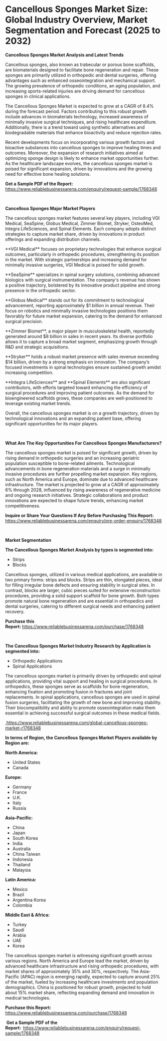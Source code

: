 <p><h1>Cancellous Sponges Market Size: Global Industry Overview, Market Segmentation and Forecast (2025 to 2032)</h1></p><p><strong>Cancellous Sponges Market Analysis and Latest Trends</strong></p>
<p><p>Cancellous sponges, also known as trabecular or porous bone scaffolds, are biomaterials designed to facilitate bone regeneration and repair. These sponges are primarily utilized in orthopedic and dental surgeries, offering advantages such as enhanced osseointegration and mechanical support. The growing prevalence of orthopedic conditions, an aging population, and increasing sports-related injuries are driving demand for cancellous sponges in clinical applications.</p><p>The Cancellous Sponges Market is expected to grow at a CAGR of 8.4% during the forecast period. Factors contributing to this robust growth include advances in biomaterials technology, increased awareness of minimally invasive surgical techniques, and rising healthcare expenditure. Additionally, there is a trend toward using synthetic alternatives and biodegradable materials that enhance bioactivity and reduce rejection rates.</p><p>Recent developments focus on incorporating various growth factors and bioactive substances into cancellous sponges to improve healing times and outcomes. Moreover, the expansion of research initiatives aimed at optimizing sponge design is likely to enhance market opportunities further. As the healthcare landscape evolves, the cancellous sponges market is poised for significant expansion, driven by innovations and the growing need for effective bone healing solutions.</p></p>
<p><strong>Get a Sample PDF of the Report:&nbsp;</strong> <a href="https://www.reliablebusinessarena.com/enquiry/request-sample/1768348?utm_campaign=3064&utm_medium=2&utm_source=Github&utm_content=ia&utm_term=14042025&utm_id=cancellous-sponges">https://www.reliablebusinessarena.com/enquiry/request-sample/1768348</a></p>
<p>&nbsp;</p>
<p><strong>Cancellous Sponges Major Market Players</strong></p>
<p><p>The cancellous sponges market features several key players, including VGI Medical, SeaSpine, Globus Medical, Zimmer Biomet, Stryker, OsteoMed, Integra LifeSciences, and Spinal Elements. Each company adopts distinct strategies to capture market share, driven by innovations in product offerings and expanding distribution channels.</p><p>**VGI Medical** focuses on proprietary technologies that enhance surgical outcomes, particularly in orthopedic procedures, strengthening its position in the market. With strategic partnerships and increasing demand for minimally invasive surgeries, VGI Medical is poised for solid growth.</p><p>**SeaSpine** specializes in spinal surgery solutions, combining advanced biologics with surgical instrumentation. The company's revenue has shown a positive trajectory, bolstered by its innovative product pipeline and strong presence in the orthopedic sector. </p><p>**Globus Medical** stands out for its commitment to technological advancement, reporting approximately $1 billion in annual revenue. Their focus on robotics and minimally invasive technologies positions them favorably for future market expansion, catering to the demand for enhanced surgical precision.</p><p>**Zimmer Biomet**, a major player in musculoskeletal health, reportedly generated around $8 billion in sales in recent years. Its diverse portfolio allows it to capture a broad market segment, emphasizing growth through R&D and strategic acquisitions.</p><p>**Stryker** holds a robust market presence with sales revenue exceeding $14 billion, driven by a strong emphasis on innovation. The company’s focused investments in spinal technologies ensure sustained growth amidst increasing competition.</p><p>**Integra LifeSciences** and **Spinal Elements** are also significant contributors, with efforts targeted toward enhancing the efficiency of surgical procedures and improving patient outcomes. As the demand for bioengineered scaffolds grows, these companies are well-positioned to leverage existing market trends.</p><p>Overall, the cancellous sponges market is on a growth trajectory, driven by technological innovations and an expanding patient base, offering significant opportunities for its major players.</p></p>
<p>&nbsp;</p>
<p><strong>What Are The Key Opportunities For Cancellous Sponges Manufacturers?</strong></p>
<p><p>The cancellous sponges market is poised for significant growth, driven by rising demand in orthopedic surgeries and an increasing geriatric population susceptible to bone-related ailments. Technological advancements in bone regeneration materials and a surge in minimally invasive procedures are further propelling market expansion. Key regions, such as North America and Europe, dominate due to advanced healthcare infrastructure. The market is projected to grow at a CAGR of approximately 6% through 2028, influenced by rising awareness of regenerative medicine and ongoing research initiatives. Strategic collaborations and product innovations are expected to shape future trends, enhancing market competitiveness.</p></p>
<p><strong>Inquire or Share Your Questions If Any Before Purchasing This Report:</strong> <a href="https://www.reliablebusinessarena.com/enquiry/pre-order-enquiry/1768348?utm_campaign=3064&utm_medium=2&utm_source=Github&utm_content=ia&utm_term=14042025&utm_id=cancellous-sponges">https://www.reliablebusinessarena.com/enquiry/pre-order-enquiry/1768348</a></p>
<p>&nbsp;</p>
<p><strong>Market Segmentation</strong></p>
<p><strong>The Cancellous Sponges Market Analysis by types is segmented into:</strong></p>
<p><ul><li>Strips</li><li>Blocks</li></ul></p>
<p><p>Cancellous sponges, utilized in various medical applications, are available in two primary forms: strips and blocks. Strips are thin, elongated pieces, ideal for filling irregular bone defects and ensuring stability in surgical sites. In contrast, blocks are larger, cubic pieces suited for extensive reconstruction procedures, providing a solid support scaffold for bone growth. Both types promote natural bone regeneration and are essential in orthopedics and dental surgeries, catering to different surgical needs and enhancing patient recovery.</p></p>
<p><strong>Purchase this Report:&nbsp;</strong><a href="https://www.reliablebusinessarena.com/purchase/1768348?utm_campaign=3064&utm_medium=2&utm_source=Github&utm_content=ia&utm_term=14042025&utm_id=cancellous-sponges">https://www.reliablebusinessarena.com/purchase/1768348</a></p>
<p>&nbsp;</p>
<p><strong>The Cancellous Sponges Market Industry Research by Application is segmented into:</strong></p>
<p><ul><li>Orthopedic Applications</li><li>Spinal Applications</li></ul></p>
<p><p>The cancellous sponges market is primarily driven by orthopedic and spinal applications, providing vital support and healing in surgical procedures. In orthopedics, these sponges serve as scaffolds for bone regeneration, enhancing fixation and promoting fusion in fractures and joint replacements. In spinal applications, cancellous sponges are used in spinal fusion surgeries, facilitating the growth of new bone and improving stability. Their biocompatibility and ability to promote osseointegration make them essential in achieving successful surgical outcomes in these medical fields.</p></p>
<p><a href="https://www.reliablebusinessarena.com/global-cancellous-sponges-market-r1768348?utm_campaign=3064&utm_medium=2&utm_source=Github&utm_content=ia&utm_term=14042025&utm_id=cancellous-sponges">&nbsp;https://www.reliablebusinessarena.com/global-cancellous-sponges-market-r1768348</a></p>
<p><strong>In terms of Region, the Cancellous Sponges Market Players available by Region are:</strong></p>
<p>
    <p> <strong> North America: </strong>
        <ul>
            <li>United States</li>
            <li>Canada</li>
        </ul>
        </p> 
    <p> <strong> Europe: </strong>
        <ul>
            <li>Germany</li>
            <li>France</li>
            <li>U.K.</li>
            <li>Italy</li>
            <li>Russia</li>
        </ul>
        </p> 
    <p> <strong> Asia-Pacific: </strong>
        <ul>
            <li>China</li>
            <li>Japan</li>
            <li>South Korea</li>
            <li>India</li>
            <li>Australia</li>
            <li>China Taiwan</li>
            <li>Indonesia</li>
            <li>Thailand</li>
            <li>Malaysia</li>
        </ul>
        </p> 
    <p> <strong> Latin America: </strong>
        <ul>
            <li>Mexico</li>
            <li>Brazil</li>
            <li>Argentina Korea</li>
            <li>Colombia</li>
        </ul>
        </p> 
    <p> <strong> Middle East & Africa: </strong>
        <ul>
            <li>Turkey</li>
            <li>Saudi</li>
            <li>Arabia</li>
            <li>UAE</li>
            <li>Korea</li>
        </ul>
    </p>
    </p>
<p><p>The cancellous sponges market is witnessing significant growth across various regions. North America and Europe lead the market, driven by advanced healthcare infrastructure and rising orthopedic procedures, with market shares of approximately 35% and 30%, respectively. The Asia-Pacific (APAC) region is emerging rapidly, expected to capture around 25% of the market, fueled by increasing healthcare investments and population demographics. China is positioned for robust growth, projected to hold about 15% market share, reflecting expanding demand and innovation in medical technologies.</p></p>
<p><strong>Purchase this Report: </strong><a href="https://www.reliablebusinessarena.com/purchase/1768348?utm_campaign=3064&utm_medium=2&utm_source=Github&utm_content=ia&utm_term=14042025&utm_id=cancellous-sponges">https://www.reliablebusinessarena.com/purchase/1768348</a></p>
<p>&nbsp;<strong>Get a Sample PDF of the Report:&nbsp;&nbsp;</strong><a href="https://www.reliablebusinessarena.com/enquiry/request-sample/1768348?utm_campaign=3064&utm_medium=2&utm_source=Github&utm_content=ia&utm_term=14042025&utm_id=cancellous-sponges">https://www.reliablebusinessarena.com/enquiry/request-sample/1768348</a></p>
<p><strong></strong></p>
<p><p></p><p></p><p></p></p>